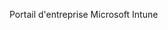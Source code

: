 <Token xmlns:xlink="http://www.w3.org/1999/xlink">Portail d'entreprise Microsoft Intune</Token>

<!--HONumber=Jun16_HO4-->



